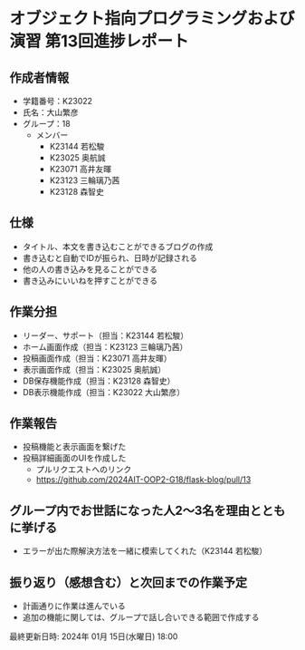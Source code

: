 # オブジェクト指向プログラミングおよび演習 第13回進捗レポート

## 作成者情報

- 学籍番号：K23022
- 氏名：大山繁彦
- グループ：18
  - メンバー
    - K23144 若松駿
    - K23025 奥航誠
    - K23071 高井友暉
    - K23123 三輪璃乃茜
    - K23128 森智史

## 仕様

- タイトル、本文を書き込むことができるブログの作成
- 書き込むと自動でIDが振られ、日時が記録される
- 他の人の書き込みを見ることができる
- 書き込みにいいねを押すことができる

## 作業分担

- リーダー、サポート（担当：K23144 若松駿）
- ホーム画面作成（担当：K23123 三輪璃乃茜）
- 投稿画面作成（担当：K23071 高井友暉）
- 表示画面作成（担当：K23025 奥航誠）
- DB保存機能作成（担当：K23128 森智史）
- DB表示機能作成（担当：K23022 大山繁彦）

## 作業報告

- 投稿機能と表示画面を繋げた
- 投稿詳細画面のUIを作成した
  - プルリクエストへのリンク
  - https://github.com/2024AIT-OOP2-G18/flask-blog/pull/13

## グループ内でお世話になった人2〜3名を理由とともに挙げる

- エラーが出た際解決方法を一緒に模索してくれた（K23144 若松駿）

## 振り返り（感想含む）と次回までの作業予定

- 計画通りに作業は進んでいる
- 追加の機能に関しては、グループで話し合いできる範囲で作成する

最終更新日時: 2024年 01月 15日(水曜日) 18:00
